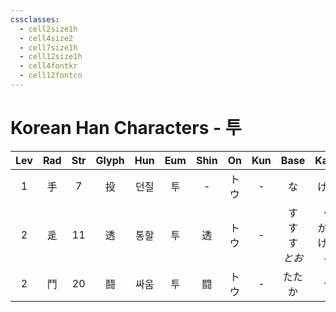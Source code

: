 ```yaml
---
cssclasses:
  - cell2size1h
  - cell4size2
  - cell7size1h
  - cell12size1h
  - cell4fontkr
  - cell12fontcn
---
```


# Korean Han Characters - 투

| Lev | Rad | Str | Glyph | Hun | Eum | Shin | On  | Kun |        Base         |         Kana         | Simp | Man | Can  | Viet |
| :-: | :-: | :-: | :---: | :-: | :-: | :--: | :-: | :-: | :-----------------: | :------------------: | :--: | :-: | :--: | :--: |
|  1  |  手  |  7  |   投   | 던질  |  투  |  -   | トウ  |  -  |          な          |          げる          |  -   | tóu | tau4 | đầu  |
|  2  |  辵  | 11  |   透   | 통할  |  투  |  透   | トウ  |  -  | す<br>す<br>す<br>*とお* | く<br>かす<br>ける<br>*る* |  -   | tòu | tau3 | thấu |
|  2  |  鬥  | 20  |   鬪   | 싸움  |  투  |  闘   | トウ  |  -  |         たたか         |          う           |  斗   | dòu | dau3 | đấu  |
